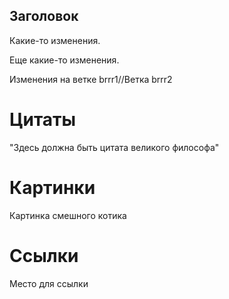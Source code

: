 ## Заголовок

Какие-то изменения.

Еще какие-то изменения.

Изменения на ветке brrr1//Ветка brrr2

# Цитаты

"Здесь должна быть цитата великого философа"

# Картинки

Картинка смешного котика

# Ссылки

Место для ссылки